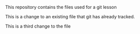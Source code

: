 This repository contains the files used for a git lesson

This is a change to an existing file that git has already tracked.

This is a third change to the file